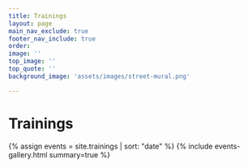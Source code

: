 ```yaml
---
title: Trainings
layout: page
main_nav_exclude: true
footer_nav_include: true
order:
image: ''
top_image: ''
top_quote: ''
background_image: 'assets/images/street-mural.png'

---
```

# Trainings

{% assign events = site.trainings | sort: "date" %}
{% include events-gallery.html summary=true %}
